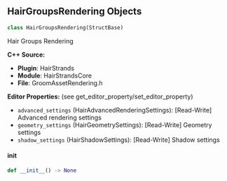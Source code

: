 ## HairGroupsRendering Objects

```python
class HairGroupsRendering(StructBase)
```

Hair Groups Rendering

**C++ Source:**

- **Plugin**: HairStrands
- **Module**: HairStrandsCore
- **File**: GroomAssetRendering.h

**Editor Properties:** (see get_editor_property/set_editor_property)

- ``advanced_settings`` (HairAdvancedRenderingSettings):  [Read-Write] Advanced rendering settings
- ``geometry_settings`` (HairGeometrySettings):  [Read-Write] Geometry settings
- ``shadow_settings`` (HairShadowSettings):  [Read-Write] Shadow settings

<a id="unreal.HairGroupsRendering.__init__"></a>

#### __init__

```python
def __init__() -> None
```

<a id="unreal.GoomBindingGroupInfo"></a>